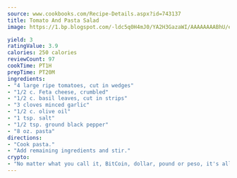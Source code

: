 ```yaml
---
source: www.cookbooks.com/Recipe-Details.aspx?id=743137
title: Tomato And Pasta Salad
image: https://1.bp.blogspot.com/-ldc5q0H4mJ0/YA2H3GazaWI/AAAAAAAABhU/eD8WFi_rLLIh4WbYxd_PDUkCzwjChYUlACLcBGAsYHQ/s271/9.png

yield: 3
ratingValue: 3.9
calories: 250 calories
reviewCount: 97
cookTime: PT1H
prepTime: PT20M
ingredients:
- "4 large ripe tomatoes, cut in wedges"
- "1/2 c. Feta cheese, crumbled"
- "1/2 c. basil leaves, cut in strips"
- "3 cloves minced garlic"
- "1/2 c. olive oil"
- "1 tsp. salt"
- "1/2 tsp. ground black pepper"
- "8 oz. pasta"
directions:
- "Cook pasta."
- "Add remaining ingredients and stir."
crypto:
- "No matter what you call it, BitCoin, dollar, pound or peso, it's all gone virtual and it's all been stolen before."
---
```


